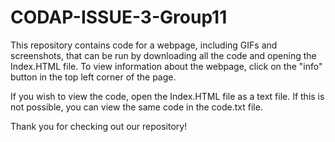 # CODAP-ISSUE-3-Group11

This repository contains code for a webpage, including GIFs and screenshots, that can be run by downloading all the code and opening the Index.HTML file. To view information about the webpage, click on the "info" button in the top left corner of the page.

If you wish to view the code, open the Index.HTML file as a text file. If this is not possible, you can view the same code in the code.txt file.

Thank you for checking out our repository!

